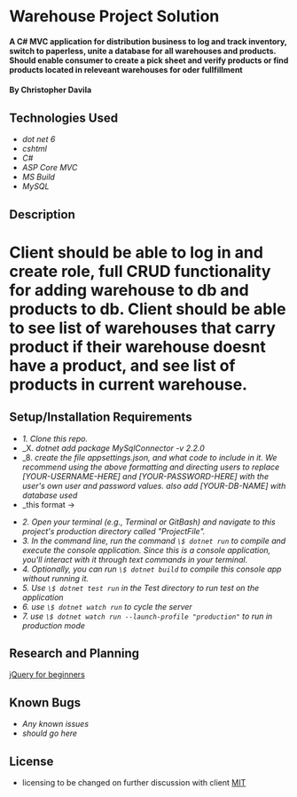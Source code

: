 # Warehouse Project Solution

#### A C# MVC application for distribution business to log and track inventory, switch to paperless, unite a database for all warehouses and products.  Should enable consumer to create a pick sheet and verify products or find products located in releveant warehouses for oder fullfillment

#### By Christopher Davila

## Technologies Used

* _dot net 6_
* _cshtml_
* _C#_
* _ASP Core MVC_
* _MS Build_
* _MySQL_


## Description
# Client should be able to log in and create role, full CRUD functionality for adding warehouse to db and products to db. Client should be able to see list of warehouses that carry product if their warehouse doesnt have a product, and see list of products in current warehouse.


## Setup/Installation Requirements



* _1. Clone this repo._
* _X. _dotnet add package MySqlConnector -v 2.2.0_
* _8. _create the file appsettings.json, and what code to include in it. We recommend using the above formatting and directing users to replace [YOUR-USERNAME-HERE] and [YOUR-PASSWORD-HERE] with the user's own user and password values. also add [YOUR-DB-NAME] with database used_
* _this format -> 
<!-- {
  "ConnectionStrings": {
    "DefaultConnection": "Server=localhost;Port=3306;database=[YOUR-DB-NAME];uid=[YOUR-USER-HERE];pwd=[YOUR-PASSWORD-HERE];"
  }
} -->
* _2. Open your terminal (e.g., Terminal or GitBash) and navigate to this project's production directory called "ProjectFile"._
* _3. In the command line, run the command `\$ dotnet run` to compile and execute the console application. Since this is a console application, you'll interact with it through text commands in your terminal._
* _4. Optionally, you can run `\$ dotnet build` to compile this console app without running it._
* _5. Use `\$ dotnet test run` in the Test directory to run test on the application_
* _6. use `\$ dotnet watch run` to cycle the server_
* _7. use `\$ dotnet watch run --launch-profile "production"` to run in production mode_

## Research and Planning

[jQuery for beginners](https://www.youtube.com/watch?v=ScoURsEM_yU&themeRefresh=1)


## Known Bugs

* _Any known issues_
* _should go here_

## License
* licensing to be changed on further discussion with client
[MIT](https://yourlicesnepage)
